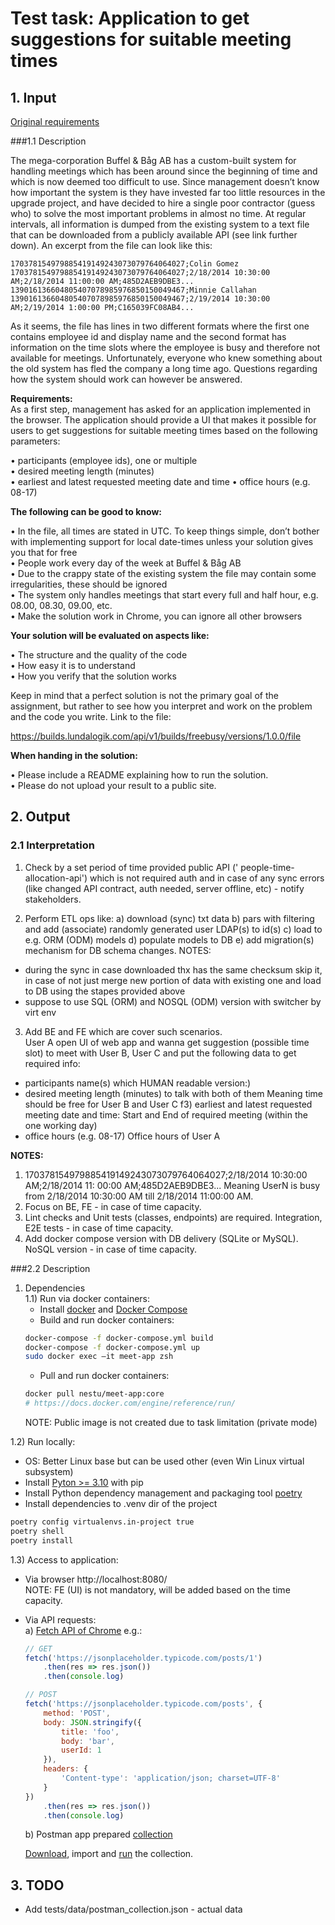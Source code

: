 # Test task: Application to get suggestions for suitable meeting times

## 1. Input

[Original requirements](info/assignment_2.0.pdf)

###1.1 Description

The mega-corporation Buffel & Båg AB has a custom-built system for handling
meetings which has been around since the beginning of time and which is now
deemed too difficult to use. Since management doesn’t know how important the
system is they have invested far too little resources in the upgrade project,
and have decided to hire a single poor contractor (guess who) to solve the most
important problems in almost no time. At regular intervals, all information is
dumped from the existing system to a text file that can be downloaded from a
publicly available API (see link further down). An excerpt from the file can
look like this:

```
170378154979885419149243073079764064027;Colin Gomez
170378154979885419149243073079764064027;2/18/2014 10:30:00 AM;2/18/2014 11:00:00 AM;485D2AEB9DBE3...
139016136604805407078985976850150049467;Minnie Callahan
139016136604805407078985976850150049467;2/19/2014 10:30:00 AM;2/19/2014 1:00:00 PM;C165039FC08AB4...
```

As it seems, the file has lines in two different formats where the first one
contains employee id and display name and the second format has information on
the time slots where the employee is busy and therefore not available for
meetings. Unfortunately, everyone who knew something about the old system has
fled the company a long time ago. Questions regarding how the system should
work can however be answered.

**Requirements:** \
As a first step, management has asked for an application implemented in the
browser. The application should provide a UI that makes it possible for users
to get suggestions for suitable meeting times based on the following
parameters:

• participants (employee ids), one or multiple \
• desired meeting length (minutes) \
• earliest and latest requested meeting date and time • office hours (e.g. 08-17)

**The following can be good to know:**

• In the file, all times are stated in UTC. To keep things simple, don’t bother
with implementing support for local date-times unless your solution gives you
that for free \
• People work every day of the week at Buffel & Båg AB \
• Due to the crappy state of the existing system the file may contain some
irregularities, these should be ignored \
• The system only handles meetings that start every full and half hour, e.g.
08.00, 08.30, 09.00, etc. \
• Make the solution work in Chrome, you can ignore all other browsers 

**Your solution will be evaluated on aspects like:**

• The structure and the quality of the code \
• How easy it is to understand \
• How you verify that the solution works

Keep in mind that a perfect solution is not the primary goal of the assignment,
but rather to see how you interpret and work on the problem and the code you
write. Link to the file:

https://builds.lundalogik.com/api/v1/builds/freebusy/versions/1.0.0/file

**When handing in the solution:**

• Please include a README explaining how to run the solution. \
• Please do not upload your result to a public site. 

## 2. Output

### 2.1 Interpretation

1) Check by a set period of time provided public API ('
   people-time-allocation-api') which is not required auth and in case of any
   sync errors (like changed API contract, auth needed, server offline, etc) -
   notify stakeholders.

2) Perform ETL ops like: a) download (sync) txt data b) pars with filtering and
   add (associate) randomly generated user LDAP(s) to id(s) c) load to e.g.
   ORM (ODM) models d) populate models to DB e) add migration(s) mechanism for
   DB schema changes. NOTES:

- during the sync in case downloaded thx has the same checksum skip it, in case
  of not just merge new portion of data with existing one and load to DB using
  the stapes provided above
- suppose to use SQL (ORM) and NOSQL (ODM) version with switcher by virt env

3) Add BE and FE which are cover such scenarios. \
User A open UI of web app and wanna get suggestion (possible time slot) to meet
with User B, User C and put the following data to get required info:
- participants name(s) which HUMAN readable version:)
- desired meeting length (minutes) to talk with both of them Meaning time
should be free for User B and User C f3) earliest and latest requested meeting
date and time: Start and End of required meeting (within the one working day)
- office hours (e.g. 08-17) Office hours of User A

**NOTES:**
1) 170378154979885419149243073079764064027;2/18/2014 10:30:00 AM;2/18/2014 11:
   00:00 AM;485D2AEB9DBE3... Meaning UserN is busy from 2/18/2014 10:30:00 AM
   till 2/18/2014 11:00:00 AM.
2) Focus on BE, FE - in case of time capacity.
3) Lint checks and Unit tests (classes, endpoints) are required.
Integration, E2E tests - in case of time capacity.
4) Add docker compose version with DB delivery (SQLite or MySQL). 
NoSQL version - in case of time capacity.

###2.2 Description

1) Dependencies \
1.1) Run via docker containers:
    - Install [docker](https://docs.docker.com/get-docker/)
      and [Docker Compose](https://docs.docker.com/compose/install/)
    - Build and run docker containers:
    ```sh
    docker-compose -f docker-compose.yml build
    docker-compose -f docker-compose.yml up
    sudo docker exec –it meet-app zsh
    ```
    - Pull and run docker containers:
    ```sh
    docker pull nestu/meet-app:core
    # https://docs.docker.com/engine/reference/run/
    ```
    NOTE: Public image is not created due to task limitation (private mode)

1.2) Run locally:

- OS: Better Linux base but can be used other (even Win Linux virtual
  subsystem)
- Install [Pyton >= 3.10](https://www.python.org/downloads/) with pip
- Install Python dependency management and packaging tool [poetry](https://python-poetry.org/docs/)
- Install dependencies to .venv dir of the project
```sh
poetry config virtualenvs.in-project true
poetry shell
poetry install
```

1.3) Access to application:
- Via browser http://localhost:8080/ \
NOTE: FE (UI) is not mandatory, will be added based on the time capacity.
- Via API requests: \
a) [Fetch API of Chrome](https://jsonplaceholder.typicode.com/) e.g.:
   ```js
   // GET
   fetch('https://jsonplaceholder.typicode.com/posts/1')
       .then(res => res.json())
       .then(console.log)
   
   // POST
   fetch('https://jsonplaceholder.typicode.com/posts', {
       method: 'POST',
       body: JSON.stringify({
           title: 'foo',
           body: 'bar',
           userId: 1
       }),
       headers: {
           'Content-type': 'application/json; charset=UTF-8'
       }
   })
       .then(res => res.json())
       .then(console.log)
   ```
   b) Postman app prepared [collection](https://learning.postman.com/docs/collaborating-in-postman/sharing/)
   
   [Download](tests/data/postman_collection.json), import and [run](https://learning.postman.com/docs/running-collections/working-with-data-files/) the collection.

## 3. TODO
- Add tests/data/postman_collection.json - actual data